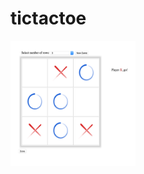 # tictactoe
<img src="https://github.com/ClarabelleCheng-Yue/tictactoe/blob/master/assets/gameplay.png" width="200" height="200" />
